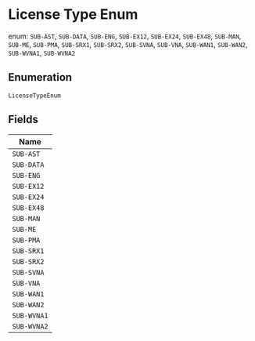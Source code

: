 
# License Type Enum

enum: `SUB-AST`, `SUB-DATA`, `SUB-ENG`, `SUB-EX12`, `SUB-EX24`, `SUB-EX48`, `SUB-MAN`, `SUB-ME`, `SUB-PMA`, `SUB-SRX1`, `SUB-SRX2`, `SUB-SVNA`, `SUB-VNA`, `SUB-WAN1`, `SUB-WAN2`, `SUB-WVNA1`, `SUB-WVNA2`

## Enumeration

`LicenseTypeEnum`

## Fields

| Name |
|  --- |
| `SUB-AST` |
| `SUB-DATA` |
| `SUB-ENG` |
| `SUB-EX12` |
| `SUB-EX24` |
| `SUB-EX48` |
| `SUB-MAN` |
| `SUB-ME` |
| `SUB-PMA` |
| `SUB-SRX1` |
| `SUB-SRX2` |
| `SUB-SVNA` |
| `SUB-VNA` |
| `SUB-WAN1` |
| `SUB-WAN2` |
| `SUB-WVNA1` |
| `SUB-WVNA2` |

